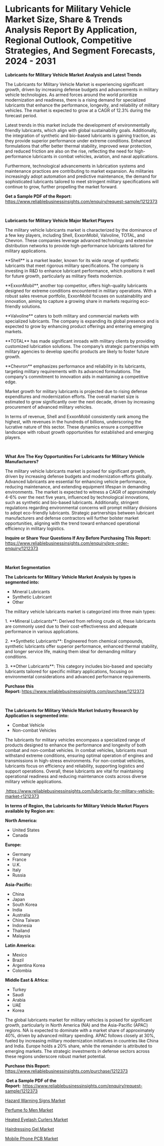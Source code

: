 <p><h1>Lubricants for Military Vehicle Market Size, Share & Trends Analysis Report By Application, Regional Outlook, Competitive Strategies, And Segment Forecasts, 2024 - 2031</h1></p><p><strong>Lubricants for Military Vehicle Market Analysis and Latest Trends</strong></p>
<p><p>The Lubricants for Military Vehicle Market is experiencing significant growth, driven by increasing defense budgets and advancements in military vehicle technologies. As armed forces around the world prioritize modernization and readiness, there is a rising demand for specialized lubricants that enhance the performance, longevity, and reliability of military vehicles. The market is expected to grow at a CAGR of 12.3% during the forecast period.</p><p>Latest trends in this market include the development of environmentally friendly lubricants, which align with global sustainability goals. Additionally, the integration of synthetic and bio-based lubricants is gaining traction, as they provide superior performance under extreme conditions. Enhanced formulations that offer better thermal stability, improved wear protection, and reduced friction are also on the rise, reflecting the need for high-performance lubricants in combat vehicles, aviation, and naval applications.</p><p>Furthermore, technological advancements in lubrication systems and maintenance practices are contributing to market expansion. As militaries increasingly adopt automation and predictive maintenance, the demand for sophisticated lubricants tailored to meet stringent military specifications will continue to grow, further propelling the market forward.</p></p>
<p><strong>Get a Sample PDF of the Report:&nbsp;</strong> <a href="https://www.reliablebusinessinsights.com/enquiry/request-sample/1212373?utm_campaign=1405&utm_medium=2&utm_source=Github&utm_content=ia&utm_term=06102024&utm_id=lubricants-for-military-vehicle">https://www.reliablebusinessinsights.com/enquiry/request-sample/1212373</a></p>
<p>&nbsp;</p>
<p><strong>Lubricants for Military Vehicle Major Market Players</strong></p>
<p><p>The military vehicle lubricants market is characterized by the dominance of a few key players, including Shell, ExxonMobil, Valvoline, TOTAL, and Chevron. These companies leverage advanced technology and extensive distribution networks to provide high-performance lubricants tailored for military applications. </p><p>**Shell** is a market leader, known for its wide range of synthetic lubricants that meet rigorous military specifications. The company is investing in R&D to enhance lubricant performance, which positions it well for future growth, particularly as military fleets modernize.</p><p>**ExxonMobil**, another top competitor, offers high-quality lubricants designed for extreme conditions encountered in military operations. With a robust sales revenue portfolio, ExxonMobil focuses on sustainability and innovation, aiming to capture a growing share in markets requiring eco-friendly solutions.</p><p>**Valvoline** caters to both military and commercial markets with specialized lubricants. The company is expanding its global presence and is expected to grow by enhancing product offerings and entering emerging markets.</p><p>**TOTAL** has made significant inroads with military clients by providing customized lubrication solutions. The company’s strategic partnerships with military agencies to develop specific products are likely to foster future growth.</p><p>**Chevron** emphasizes performance and reliability in its lubricants, targeting military requirements with its advanced formulations. The company's commitment to innovation aids in maintaining a competitive edge.</p><p>Market growth for military lubricants is projected due to rising defense expenditures and modernization efforts. The overall market size is estimated to grow significantly over the next decade, driven by increasing procurement of advanced military vehicles. </p><p>In terms of revenue, Shell and ExxonMobil consistently rank among the highest, with revenues in the hundreds of billions, underscoring the lucrative nature of this sector. These dynamics ensure a competitive landscape with robust growth opportunities for established and emerging players.</p></p>
<p>&nbsp;</p>
<p><strong>What Are The Key Opportunities For Lubricants for Military Vehicle Manufacturers?</strong></p>
<p><p>The military vehicle lubricants market is poised for significant growth, driven by increasing defense budgets and modernization efforts globally. Advanced lubricants are essential for enhancing vehicle performance, reducing maintenance, and extending equipment lifespan in demanding environments. The market is expected to witness a CAGR of approximately 4-6% over the next five years, influenced by technological innovations, such as synthetic and bio-based lubricants. Additionally, stringent regulations regarding environmental concerns will prompt military divisions to adopt eco-friendly lubricants. Strategic partnerships between lubricant manufacturers and defense contractors will further bolster market opportunities, aligning with the trend toward enhanced operational efficiency in military logistics.</p></p>
<p><strong>Inquire or Share Your Questions If Any Before Purchasing This Report:</strong> <a href="https://www.reliablebusinessinsights.com/enquiry/pre-order-enquiry/1212373?utm_campaign=1405&utm_medium=2&utm_source=Github&utm_content=ia&utm_term=06102024&utm_id=lubricants-for-military-vehicle">https://www.reliablebusinessinsights.com/enquiry/pre-order-enquiry/1212373</a></p>
<p>&nbsp;</p>
<p><strong>Market Segmentation</strong></p>
<p><strong>The Lubricants for Military Vehicle Market Analysis by types is segmented into:</strong></p>
<p><ul><li>Mineral Lubricants</li><li>Synthetic Lubricant</li><li>Other</li></ul></p>
<p><p>The military vehicle lubricants market is categorized into three main types: </p><p>1. **Mineral Lubricants**: Derived from refining crude oil, these lubricants are commonly used due to their cost-effectiveness and adequate performance in various applications.</p><p>2. **Synthetic Lubricants**: Engineered from chemical compounds, synthetic lubricants offer superior performance, enhanced thermal stability, and longer service life, making them ideal for demanding military conditions.</p><p>3. **Other Lubricants**: This category includes bio-based and specialty lubricants tailored for specific military applications, focusing on environmental considerations and advanced performance requirements.</p></p>
<p><strong>Purchase this Report:&nbsp;</strong><a href="https://www.reliablebusinessinsights.com/purchase/1212373?utm_campaign=1405&utm_medium=2&utm_source=Github&utm_content=ia&utm_term=06102024&utm_id=lubricants-for-military-vehicle">https://www.reliablebusinessinsights.com/purchase/1212373</a></p>
<p>&nbsp;</p>
<p><strong>The Lubricants for Military Vehicle Market Industry Research by Application is segmented into:</strong></p>
<p><ul><li>Combat Vehicle</li><li>Non-combat Vehicles</li></ul></p>
<p><p>The lubricants for military vehicles encompass a specialized range of products designed to enhance the performance and longevity of both combat and non-combat vehicles. In combat vehicles, lubricants must withstand extreme conditions, ensuring optimal operation of engines and transmissions in high-stress environments. For non-combat vehicles, lubricants focus on efficiency and reliability, supporting logistics and support operations. Overall, these lubricants are vital for maintaining operational readiness and reducing maintenance costs across diverse military vehicle applications.</p></p>
<p><a href="https://www.reliablebusinessinsights.com/lubricants-for-military-vehicle-market-r1212373?utm_campaign=1405&utm_medium=2&utm_source=Github&utm_content=ia&utm_term=06102024&utm_id=lubricants-for-military-vehicle">&nbsp;https://www.reliablebusinessinsights.com/lubricants-for-military-vehicle-market-r1212373</a></p>
<p><strong>In terms of Region, the Lubricants for Military Vehicle Market Players available by Region are:</strong></p>
<p>
    <p> <strong> North America: </strong>
        <ul>
            <li>United States</li>
            <li>Canada</li>
        </ul>
        </p> 
    <p> <strong> Europe: </strong>
        <ul>
            <li>Germany</li>
            <li>France</li>
            <li>U.K.</li>
            <li>Italy</li>
            <li>Russia</li>
        </ul>
        </p> 
    <p> <strong> Asia-Pacific: </strong>
        <ul>
            <li>China</li>
            <li>Japan</li>
            <li>South Korea</li>
            <li>India</li>
            <li>Australia</li>
            <li>China Taiwan</li>
            <li>Indonesia</li>
            <li>Thailand</li>
            <li>Malaysia</li>
        </ul>
        </p> 
    <p> <strong> Latin America: </strong>
        <ul>
            <li>Mexico</li>
            <li>Brazil</li>
            <li>Argentina Korea</li>
            <li>Colombia</li>
        </ul>
        </p> 
    <p> <strong> Middle East & Africa: </strong>
        <ul>
            <li>Turkey</li>
            <li>Saudi</li>
            <li>Arabia</li>
            <li>UAE</li>
            <li>Korea</li>
        </ul>
    </p>
    </p>
<p><p>The global lubricants market for military vehicles is poised for significant growth, particularly in North America (NA) and the Asia-Pacific (APAC) regions. NA is expected to dominate with a market share of approximately 40%, driven by advanced military spending. APAC follows closely at 30%, fueled by increasing military modernization initiatives in countries like China and India. Europe holds a 20% share, while the remainder is attributed to emerging markets. The strategic investments in defense sectors across these regions underscore robust market potential.</p></p>
<p><strong>Purchase this Report: </strong><a href="https://www.reliablebusinessinsights.com/purchase/1212373?utm_campaign=1405&utm_medium=2&utm_source=Github&utm_content=ia&utm_term=06102024&utm_id=lubricants-for-military-vehicle">https://www.reliablebusinessinsights.com/purchase/1212373</a></p>
<p>&nbsp;<strong>Get a Sample PDF of the Report:&nbsp;&nbsp;</strong><a href="https://www.reliablebusinessinsights.com/enquiry/request-sample/1212373?utm_campaign=1405&utm_medium=2&utm_source=Github&utm_content=ia&utm_term=06102024&utm_id=lubricants-for-military-vehicle">https://www.reliablebusinessinsights.com/enquiry/request-sample/1212373</a></p>
<p><strong></strong></p>
<p><p><a href="https://github.com/NargisHussain75/Market-Research-Report-List-1/blob/main/hazard-warning-signs-market.md?utm_campaign=1405&utm_medium=2&utm_source=Github&utm_content=ia&utm_term=06102024&utm_id=lubricants-for-military-vehicle">Hazard Warning Signs Market</a></p><p><a href="https://www.linkedin.com/pulse/global-perfume-fo-men-market-opportunities-challenges2024-2031-cggde?utm_campaign=1405&utm_medium=2&utm_source=Github&utm_content=ia&utm_term=06102024&utm_id=lubricants-for-military-vehicle">Perfume fo Men Market</a></p><p><a href="https://www.linkedin.com/pulse/future-heated-eyelash-curlers-market-global-forecast-trends-2024-mfefe?utm_campaign=1405&utm_medium=2&utm_source=Github&utm_content=ia&utm_term=06102024&utm_id=lubricants-for-military-vehicle">Heated Eyelash Curlers Market</a></p><p><a href="https://www.linkedin.com/pulse/hairdressing-gel-market-maturity-analysis-regional-disparities-qmnoe?utm_campaign=1405&utm_medium=2&utm_source=Github&utm_content=ia&utm_term=06102024&utm_id=lubricants-for-military-vehicle">Hairdressing Gel Market</a></p><p><a href="https://www.linkedin.com/pulse/exploring-mobile-phone-pcb-market-dynamics-global-trends-j2are?utm_campaign=1405&utm_medium=2&utm_source=Github&utm_content=ia&utm_term=06102024&utm_id=lubricants-for-military-vehicle">Mobile Phone PCB Market</a></p></p>